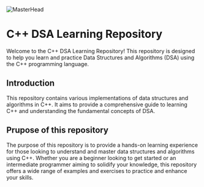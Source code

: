 ![MasterHead](https://miro.medium.com/v2/resize:fit:1200/1*frJJ8v0uWOmtbdYO-JKXGw.gif)

# C++ DSA Learning Repository
Welcome to the C++ DSA Learning Repository! This repository is designed to help you learn and practice Data Structures and Algorithms (DSA) using the C++ programming language.
## Introduction
 This repository contains various implementations of data structures and algorithms in C++. It aims to provide a comprehensive guide to learning C++ and understanding the fundamental concepts of DSA.
## Prupose of this repository 
The purpose of this repository is to provide a hands-on learning experience for those looking to understand and master data structures and algorithms using C++. Whether you are a beginner looking to get started or an intermediate programmer aiming to solidify your knowledge, this repository offers a wide range of examples and exercises to practice and enhance your skills.
